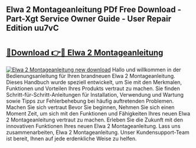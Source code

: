 ## Elwa 2 Montageanleitung PDf Free Download - Part-Xgt Service Owner Guide - User Repair Edition uu7vC

# <h2><a href="http://df6m2ib.blite.top/?on=Elwa+2+Montageanleitung">🔗Download 👉🔴 Elwa 2 Montageanleitung</a></h2>

[![Elwa 2 Montageanleitung new download](https://i.imgur.com/lujVjoI.png)](http://df6m2ib.blite.top/?on=Elwa+2+Montageanleitung)
Hallo und willkommen in der Bedienungsanleitung für Ihren brandneuen Elwa 2 Montageanleitung. Dieses Handbuch wurde speziell entwickelt, um Sie mit den Merkmalen, Funktionen und Vorteilen Ihres Produkts vertraut zu machen. Sie finden Schritt-für-Schritt-Anleitungen für Installation, Verwendung und Wartung sowie Tipps zur Fehlerbehebung bei häufig auftretenden Problemen. Machen Sie sich vertraut Bevor Sie beginnen, Nehmen Sie sich einen Moment Zeit, um sich mit den Funktionen und Fähigkeiten Ihres neuen Elwa 2 Montageanleitung vertraut zu machen. Erleben Sie die Zukunft mit den innovativen Funktionen Ihres neuen Elwa 2 Montageanleitung. Lass uns zusammenarbeiten, Elwa 2 Montageanleitung. Unser Kundensupport-Team ist bereit, Ihnen auf jede erdenkliche Weise zu helfen.
